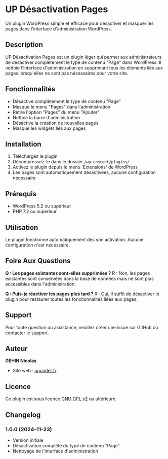 # UP Désactivation Pages

Un plugin WordPress simple et efficace pour désactiver et masquer les pages dans l'interface d'administration WordPress.

## Description

UP Désactivation Pages est un plugin léger qui permet aux administrateurs de désactiver complètement le type de contenu "Page" dans WordPress. Il nettoie l'interface d'administration en supprimant tous les éléments liés aux pages lorsqu'elles ne sont pas nécessaires pour votre site.

## Fonctionnalités

- Désactive complètement le type de contenu "Page"
- Masque le menu "Pages" dans l'administration
- Retire l'option "Pages" du menu "Ajouter"
- Nettoie la barre d'administration
- Désactive la création de nouvelles pages
- Masque les widgets liés aux pages

## Installation

1. Téléchargez le plugin
2. Décompressez-le dans le dossier `/wp-content/plugins/`
3. Activez le plugin depuis le menu 'Extensions' de WordPress
4. Les pages sont automatiquement désactivées, aucune configuration nécessaire

## Prérequis

- WordPress 5.2 ou supérieur
- PHP 7.2 ou supérieur

## Utilisation

Le plugin fonctionne automatiquement dès son activation. Aucune configuration n'est nécessaire.

## Foire Aux Questions

**Q : Les pages existantes sont-elles supprimées ?**
R : Non, les pages existantes sont conservées dans la base de données mais ne sont plus accessibles dans l'administration.

**Q : Puis-je réactiver les pages plus tard ?**
R : Oui, il suffit de désactiver le plugin pour restaurer toutes les fonctionnalités liées aux pages.

## Support

Pour toute question ou assistance, veuillez créer une issue sur GitHub ou contacter le support.

## Auteur

**GEHIN Nicolas**
- Site web : [upcoder.fr](https://upcoder.fr)

## Licence

Ce plugin est sous licence [GNU GPL v2](https://www.gnu.org/licenses/gpl-2.0.html) ou ultérieure.

## Changelog

### 1.0.0 (2024-11-23)
- Version initiale
- Désactivation complète du type de contenu "Page"
- Nettoyage de l'interface d'administration
